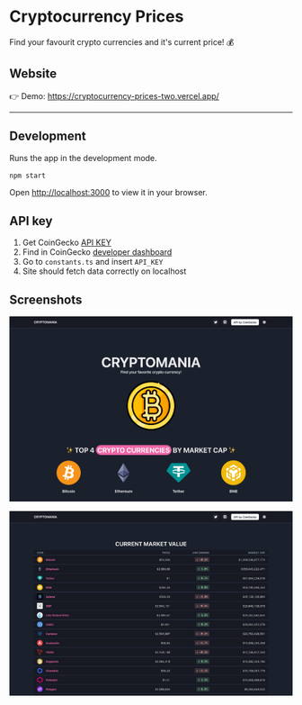 # Cryptocurrency Prices

Find your favourit crypto currencies and it's current price! 💰

## Website

👉 Demo: <https://cryptocurrency-prices-two.vercel.app/>

---

## Development

Runs the app in the development mode.

```bash
npm start
```

Open [http://localhost:3000](http://localhost:3000) to view it in your browser.

## API key

1. Get CoinGecko [API KEY](https://support.coingecko.com/hc/en-us/articles/21880397454233-User-Guide-How-to-sign-up-for-CoinGecko-Demo-API-and-generate-an-API-key)
2. Find in CoinGecko [developer dashboard](https://www.coingecko.com/en/developers/dashboard)
3. Go to `constants.ts` and insert `API_KEY`
4. Site should fetch data correctly on localhost

## Screenshots

![crypto-1](/screenshot-1.png)

![crypto-2](/screenshot-2.png)
